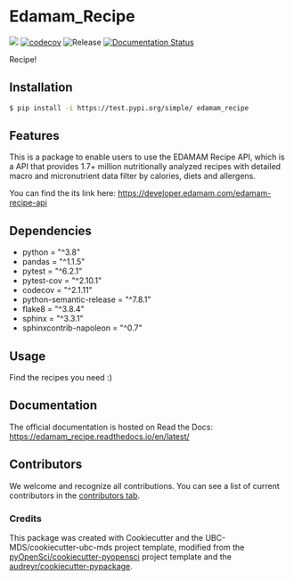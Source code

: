# Edamam_Recipe 

![](https://github.com/RuiLu1998/edamam_recipe/workflows/build/badge.svg) [![codecov](https://codecov.io/gh/RuiLu1998/edamam_recipe/branch/main/graph/badge.svg)](https://codecov.io/gh/RuiLu1998/edamam_recipe) ![Release](https://github.com/RuiLu1998/edamam_recipe/workflows/Release/badge.svg) [![Documentation Status](https://readthedocs.org/projects/edamam_recipe/badge/?version=latest)](https://edamam_recipe.readthedocs.io/en/latest/?badge=latest)

Recipe!

## Installation

```bash
$ pip install -i https://test.pypi.org/simple/ edamam_recipe
```

## Features

This is a package to enable users to use the EDAMAM Recipe API, which is a API that provides 1.7+ million nutritionally analyzed recipes with detailed macro and micronutrient data filter by calories, diets and allergens.

You can find the its link here: https://developer.edamam.com/edamam-recipe-api

## Dependencies

- python = "^3.8"
- pandas = "^1.1.5"
- pytest = "^6.2.1"
- pytest-cov = "^2.10.1"
- codecov = "^2.1.11"
- python-semantic-release = "^7.8.1"
- flake8 = "^3.8.4"
- sphinx = "^3.3.1"
- sphinxcontrib-napoleon = "^0.7"

## Usage

Find the recipes you need :)

## Documentation

The official documentation is hosted on Read the Docs: https://edamam_recipe.readthedocs.io/en/latest/

## Contributors

We welcome and recognize all contributions. You can see a list of current contributors in the [contributors tab](https://github.com/RuiLu1998/edamam_recipe/graphs/contributors).

### Credits

This package was created with Cookiecutter and the UBC-MDS/cookiecutter-ubc-mds project template, modified from the [pyOpenSci/cookiecutter-pyopensci](https://github.com/pyOpenSci/cookiecutter-pyopensci) project template and the [audreyr/cookiecutter-pypackage](https://github.com/audreyr/cookiecutter-pypackage).
